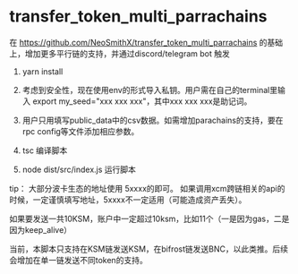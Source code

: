 # transfer_token_multi_parrachains
在 https://github.com/NeoSmithX/transfer_token_multi_parrachains 的基础上，增加更多平行链的支持，并通过discord/telegram bot 触发


1. yarn install

2. 考虑到安全性，现在使用env的形式导入私钥。用户需在自己的terminal里输入 export my_seed="xxx xxx xxx"，其中xxx xxx xxx是助记词。

3. 用户只用填写public_data中的csv数据。如需增加parachains的支持，要在rpc config等文件添加相应参数。

4. tsc   编译脚本

5. node dist/src/index.js  运行脚本


tip：
大部分波卡生态的地址使用 5xxxx的即可。 如果调用xcm跨链相关的api的时候，一定谨慎填写地址，5xxxx不一定适用（可能造成资产丢失）。

如果要发送一共10KSM，账户中一定超过10ksm，比如11个（一是因为gas，二是因为keep_alive）

当前，本脚本只支持在KSM链发送KSM，在bifrost链发送BNC，以此类推。后续会增加在单一链发送不同token的支持。


